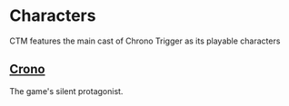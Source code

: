 Characters
==========

CTM features the main cast of Chrono Trigger as its playable characters

[Crono](../mugen/chars/Crono/Readme.md)
-----

The game's silent protagonist.
